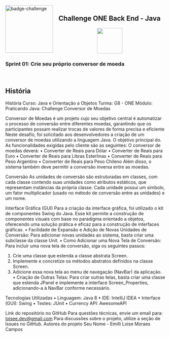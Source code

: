 <img align=left src="https://i.imgur.com/P9fjzh4.png" height=150 alt="badge-challenge">

<h2 align=center>Challenge ONE Back End - Java</h2>

<div align=center>

<img height="80" margin="10" src="https://i.imgur.com/9Gq6RS0.png">
</div>

### Sprint 01: Crie seu próprio conversor de moeda

<br> 

## História

História
Curso: Java e Orientação a Objetos
Turma: G8 - ONE
Módulo: Praticando Java: Challenge Conversor de Moedas

Conversor de Moedas é um projeto cujo seu objetivo central é automatizar o processo de conversão entre diferentes moedas, garantindo que os participantes possam realizar trocas de valores de forma precisa e eficiente Neste desafio, foi solicitado aos desenvolvedores a criação de um conversor de moedas utilizando a linguagem Java. O objetivo principal do. As funcionalidades exigidas pelo cliente são as seguintes:
O conversor de moedas deverá:
•	Converter de Reais para Dólar
•	Converter de Reais para Euro
•	Converter de Reais para Libras Esterlinas
•	Converter de Reais para Peso Argentino
•	Converter de Reais para Peso Chileno
Além disso, o sistema também deve permitir a conversão inversa entre as moedas.

Conversão
As unidades de conversão são estruturadas em classes, com cada classe contendo suas unidades como atributos estáticos, que representam instâncias da própria classe. Cada unidade possui um símbolo, um fator multiplicador (usado no método de conversão entre as unidades) e um nome. 

Interface Gráfica (GUI)
Para a criação da interface gráfica, foi utilizado o kit de componentes Swing do Java. Esse kit permite a construção de componentes visuais com base no paradigma orientado a objetos, oferecendo uma solução prática e eficaz para a construção de interfaces gráficas.
•	Facilidade de Expansão e Adição de Novas Unidades de Conversão:
Para adicionar novas unidades ao sistema, basta criar uma subclasse da classe Unit.
•	Como Adicionar uma Nova Tela de Conversão:
Para incluir uma nova tela de conversão, siga os seguintes passos:
1.	Crie uma classe que estenda a classe abstrata Screen.
2.	Implemente e concretize os métodos abstratos definidos na classe Screen.
3.	Adicione essa nova tela ao menu de navegação (NavBar) da aplicação.
•	Criação de Outras Telas:
Para criar outras telas, basta criar uma classe que estenda JPanel e implemente a interface Screen_Properties, adicionando-a à NavBar conforme necessário.

Tecnologias Utilizadas
•	Linguagem: Java 8
•	IDE: IntelliJ IDEA
•	Interface (GUI): Swing
•	Testes: JUnit
•	Currency API: AwesomeAPI

Link do repositório no GitHub Para questões técnicas, envie um email para: loisee.dev@gmail.com Para discussões sobre o projeto, utilize a seção de Issues no GitHub. Autores do projeto Seu Nome - Emilli Loise Moraes Campos
